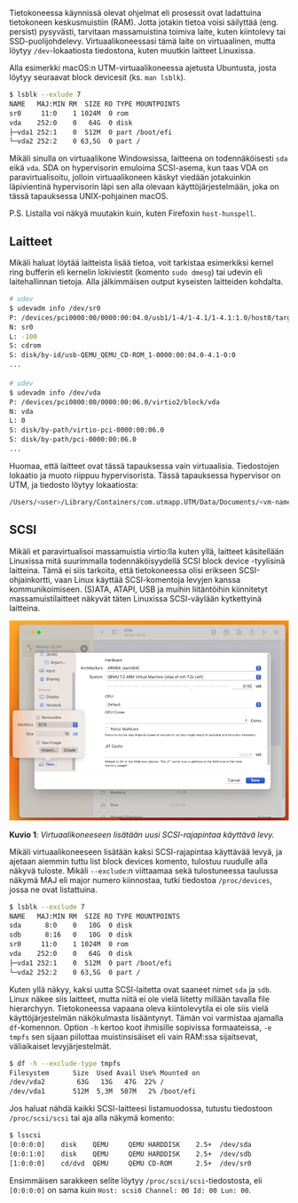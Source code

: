Tietokoneessa käynnissä olevat ohjelmat eli prosessit ovat ladattuina tietokoneen keskusmuistiin (RAM). Jotta jotakin tietoa voisi säilyttää (eng. persist) pysyvästi, tarvitaan massamuistina toimiva laite, kuten kiintolevy tai SSD-puolijohdelevy. Virtuaalikoneessasi tämä laite on virtuaalinen, mutta löytyy `/dev`-lokaatiosta tiedostona, kuten muutkin laitteet Linuxissa.

Alla esimerkki macOS:n UTM-virtuaalikoneessa ajetusta Ubuntusta, josta löytyy seuraavat block devicesit (ks. `man lsblk`).

```bash title="Bash"
$ lsblk --exlude 7
NAME   MAJ:MIN RM  SIZE RO TYPE MOUNTPOINTS
sr0     11:0    1 1024M  0 rom  
vda    252:0    0   64G  0 disk 
├─vda1 252:1    0  512M  0 part /boot/efi
└─vda2 252:2    0 63,5G  0 part /
```

Mikäli sinulla on virtuaalikone Windowsissa, laitteena on todennäköisesti `sda` eikä `vda`. SDA on hypervisorin emuloima SCSI-asema, kun taas VDA on paravirtualisoitu, jolloin virtuaalikoneen käskyt viedään jotakuinkin läpivientinä hypervisorin läpi sen alla olevaan käyttöjärjestelmään, joka on tässä tapauksessa UNIX-pohjainen macOS.

P.S. Listalla voi näkyä muutakin kuin, kuten Firefoxin `host-hunspell`. 



## Laitteet

Mikäli haluat löytää laitteista lisää tietoa, voit tarkistaa esimerkiksi kernel ring bufferin eli kernelin lokiviestit (komento `sudo dmesg`) tai udevin eli laitehallinnan tietoja. Alla jälkimmäisen output kyseisten laitteiden kohdalta.

```bash title="Bash"
# udev
$ udevadm info /dev/sr0
P: /devices/pci0000:00/0000:00:04.0/usb1/1-4/1-4.1/1-4.1:1.0/host0/target0:0:0/0:0:0:0/block/sr0
N: sr0
L: -100
S: cdrom
S: disk/by-id/usb-QEMU_QEMU_CD-ROM_1-0000:00:04.0-4.1-0:0
...

# udev
$ udevadm info /dev/vda
P: /devices/pci0000:00/0000:00:06.0/virtio2/block/vda
N: vda
L: 0
S: disk/by-path/virtio-pci-0000:00:06.0
S: disk/by-path/pci-0000:00:06.0
...
```



Huomaa, että laitteet ovat tässä tapauksessa vain virtuaalisia. Tiedostojen lokaatio ja muoto riippuu hypervisorista. Tässä tapauksessa hypervisor on UTM, ja tiedosto löytyy lokaatiosta:

```bash title="Bash"
/Users/<user>/Library/Containers/com.utmapp.UTM/Data/Documents/<vm-name>/Data
```



## SCSI

Mikäli et paravirtualisoi massamuistia virtio:lla kuten yllä, laitteet käsitellään Linuxissa mitä suurimmalla todennäköisyydellä SCSI block device -tyylisinä laitteina. Tämä ei siis tarkoita, että tietokoneessa olisi erikseen SCSI-ohjainkortti, vaan Linux käyttää SCSI-komentoja levyjen kanssa kommunikoimiseen. (S)ATA, ATAPI, USB ja muihin liitäntöihin kiinnitetyt massamuistilaitteet näkyvät täten Linuxissa SCSI-väylään kytkettyinä laitteina.

![utm-adding-new-disk](../images/utm-adding-new-disk.png)

**Kuvio 1**: *Virtuaalikoneeseen lisätään uusi SCSI-rajapintaa käyttävä levy.*

Mikäli virtuaalikoneeseen lisätään kaksi SCSI-rajapintaa käyttävää levyä, ja ajetaan aiemmin tuttu list block devices komento, tulostuu ruudulle alla näkyvä tuloste. Mikäli `--exclude`:n viittaamaa sekä tulostuneessa taulussa näkymä MAJ eli major numero kiinnostaa, tutki tiedostoa `/proc/devices`, jossa ne ovat listattuina.

```bash title="Bash"
$ lsblk --exclude 7
NAME   MAJ:MIN RM  SIZE RO TYPE MOUNTPOINTS
sda      8:0    0   10G  0 disk 
sdb      8:16   0   10G  0 disk 
sr0     11:0    1 1024M  0 rom  
vda    252:0    0   64G  0 disk 
├─vda1 252:1    0  512M  0 part /boot/efi
└─vda2 252:2    0 63,5G  0 part /
```

Kuten yllä näkyy, kaksi uutta SCSI-laitetta ovat saaneet nimet `sda` ja `sdb`. Linux näkee siis laitteet, mutta niitä ei ole vielä liitetty millään tavalla file hierarchyyn. Tietokoneessa vapaana oleva kiintolevytila ei ole siis vielä käyttöjärjestelmän näkökulmasta lisääntynyt. Tämän voi varmistaa ajamalla `df`-komennon. Option `-h` kertoo koot ihmisille sopivissa formaateissa, `-e tmpfs` sen sijaan piilottaa muistinsisäiset eli vain RAM:ssa sijaitsevat, väliaikaiset levyjärjestelmät.

```bash title="Bash"
$ df -h --exclude-type tmpfs
Filesystem      Size  Used Avail Use% Mounted on
/dev/vda2        63G   13G   47G  22% /
/dev/vda1       512M  5,3M  507M   2% /boot/efi
```

Jos haluat nähdä kaikki SCSI-laitteesi listamuodossa, tutustu tiedostoon `/proc/scsi/scsi` tai aja alla näkymä komento:

```bash title="Bash"
$ lsscsi
[0:0:0:0]    disk    QEMU     QEMU HARDDISK    2.5+  /dev/sda 
[0:0:1:0]    disk    QEMU     QEMU HARDDISK    2.5+  /dev/sdb 
[1:0:0:0]    cd/dvd  QEMU     QEMU CD-ROM      2.5+  /dev/sr0 
```

Ensimmäisen sarakkeen selite löytyy `/proc/scsi/scsi`-tiedostosta, eli `[0:0:0:0]` on sama kuin `Host: scsi0 Channel: 00 Id: 00 Lun: 00`.
